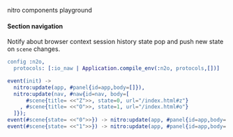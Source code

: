 nitro components playground

#### Section navigation

Notify about browser context session history state pop and push new state on `scene` changes.

```erlang
config :n2o,
  protocols: [:io_naw | Application.compile_env(:n2o, protocols,[])]

event(init) ->
  nitro:update(app, #panel{id=app,body=[]}),
  nitro:update(nav, #naw{id=nav, body=[
      #scene{title= <<"Z">>, state=0, url="/index.html#z"}
    , #scene{title= <<"O">>, state=1, url="/index.html#o"}
  ]});
event(#scene{state= <<"0">>}) -> nitro:update(app, #panel{id=app,body=["Z"]};
event(#scene{state= <<"1">>}) -> nitro:update(app, #panel{id=app,body=["O"]}).
```
